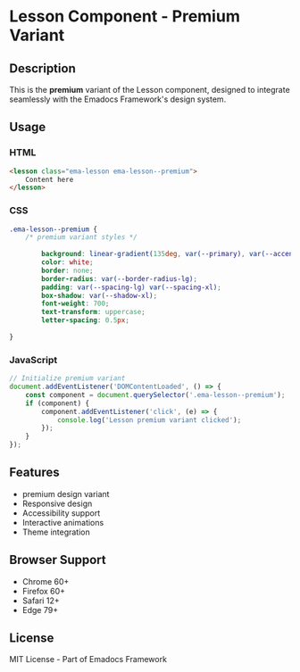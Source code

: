 # Lesson Component - Premium Variant

## Description
This is the **premium** variant of the Lesson component, designed to integrate seamlessly with the Emadocs Framework's design system.

## Usage

### HTML
```html
<lesson class="ema-lesson ema-lesson--premium">
    Content here
</lesson>
```

### CSS
```css
.ema-lesson--premium {
    /* premium variant styles */
    
        background: linear-gradient(135deg, var(--primary), var(--accent));
        color: white;
        border: none;
        border-radius: var(--border-radius-lg);
        padding: var(--spacing-lg) var(--spacing-xl);
        box-shadow: var(--shadow-xl);
        font-weight: 700;
        text-transform: uppercase;
        letter-spacing: 0.5px;
    
}
```

### JavaScript
```javascript
// Initialize premium variant
document.addEventListener('DOMContentLoaded', () => {
    const component = document.querySelector('.ema-lesson--premium');
    if (component) {
        component.addEventListener('click', (e) => {
            console.log('Lesson premium variant clicked');
        });
    }
});
```

## Features
- premium design variant
- Responsive design
- Accessibility support
- Interactive animations
- Theme integration

## Browser Support
- Chrome 60+
- Firefox 60+
- Safari 12+
- Edge 79+

## License
MIT License - Part of Emadocs Framework
